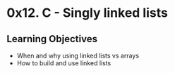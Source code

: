 # 0x12. C - Singly linked lists

## Learning Objectives

- When and why using linked lists vs arrays  
- How to build and use linked lists  

